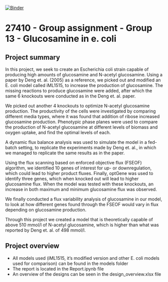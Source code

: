 [![Binder](https://mybinder.org/badge_logo.svg)](https://mybinder.org/v2/gh/27410/27410-group-assigment-group-13-glucosamine-in-e-coli/main)

# 27410 - Group assignment - Group 13 - Glucosamine in e. coli

## Project summary
In this project, we seek to create an Escherichia coli strain capable of producing high amounts of glucosamine and N-acetyl glucosamine. Using a paper by Deng et. al. (2005) as a reference, we picked out and modified an E. coli model called iML1515, to increase the production of glucosamine. The missing reactions to produce glucosamine were added, after which the same 6 knockouts were conducted as in the Deng et. al. paper.

We picked out another 4 knockouts to optimize N-acetyl glucosamine production. The productivity of the cells were investigated by comparing different media types, where it was found that addition of ribose increased glucosamine production. Phenotypic phase planes were used to compare the production of N-acetyl glucosamine at different levels of biomass and oxygen uptake, and find the optimal levels of each. 

A dynamic flux balance analysis was used to simulate the model in a fed-batch setting, to replicate the experiments made by Deng et. al., in which we managed to replicate the same results as in the paper. 

Using the flux scanning based on enforced objective flux (FSEOF) algorithm, we identified 10 genes of interest for up- or downregulation, which could lead to higher product fluxes.
Finally, optGene was used to identify three genes, which when knocked out will lead to higher glucosamine flux. When the model was tested with these knockouts, an increase in both maximum and minimum glucosamine flux was observed.

We finally conducted a flux variability analysis of glucosamine in our model, to look at how different genes found through the FSEOF would vary in flux depending on glucosamine production.

Through this project we created a model that is theoretically capable of above 510 mmol/l of N-acetyl glucosamine, which is higher than what was reported by Deng et. al. of 498 mmol/l.



## Project overview
* All models used (iML1515, it’s modified version and other E. coli models used for comparison) can be found in the models folder
* The report is located in the Report.ipynb file
* An overview of the designs can be seen in the design_overview.xlsx file


